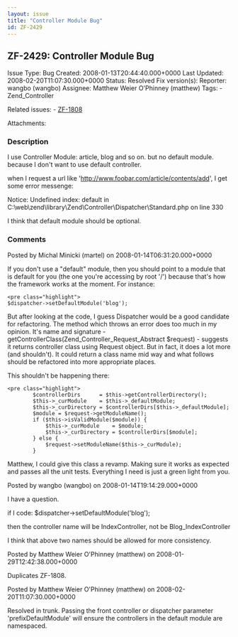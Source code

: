 ```yaml
---
layout: issue
title: "Controller Module Bug"
id: ZF-2429
---
```


ZF-2429: Controller Module Bug
------------------------------

 Issue Type: Bug Created: 2008-01-13T20:44:40.000+0000 Last Updated: 2008-02-20T11:07:30.000+0000 Status: Resolved Fix version(s): 
 Reporter:  wangbo (wangbo)  Assignee:  Matthew Weier O'Phinney (matthew)  Tags: - Zend\_Controller
 
 Related issues: - [ZF-1808](/issues/browse/ZF-1808)
 
 Attachments: 
### Description

I use Controller Module: article, blog and so on. but no default module. because I don't want to use default controller.

when I request a url like '<http://www.foobar.com/article/contents/add>', I get some error messenge:

Notice: Undefined index: default in C:\\web\\zend\\library\\Zend\\Controller\\Dispatcher\\Standard.php on line 330

I think that default module should be optional.

 

 

### Comments

Posted by Michal Minicki (martel) on 2008-01-14T06:31:20.000+0000

If you don't use a "default" module, then you should point to a module that is default for you (the one you're accessing by root '/') because that's how the framework works at the moment. For instance:

 
    <pre class="highlight">
    $dispatcher->setDefaultModule('blog');


But after looking at the code, I guess Dispatcher would be a good candidate for refactoring. The method which throws an error does too much in my opinion. It's name and signature - getControllerClass(Zend\_Controller\_Request\_Abstract $request) - suggests it returns controller class using Request object. But in fact, it does a lot more (and shouldn't). It could return a class name mid way and what follows should be refactored into more appropriate places.

This shouldn't be happening there:

 
    <pre class="highlight">
            $controllerDirs      = $this->getControllerDirectory();
            $this->_curModule    = $this->_defaultModule;
            $this->_curDirectory = $controllerDirs[$this->_defaultModule];
            $module = $request->getModuleName();
            if ($this->isValidModule($module)) {
                $this->_curModule    = $module;
                $this->_curDirectory = $controllerDirs[$module];
            } else {
                $request->setModuleName($this->_curModule);
            }


Matthew, I could give this class a revamp. Making sure it works as expected and passes all the unit tests. Everything I need is just a green light from you.

 

 

Posted by wangbo (wangbo) on 2008-01-14T19:14:29.000+0000

I have a question.

if I code: $dispatcher->setDefaultModule('blog');

then the controller name will be IndexController, not be Blog\_IndexController

I think that above two names should be allowed for more consistency.

 

 

Posted by Matthew Weier O'Phinney (matthew) on 2008-01-29T12:42:38.000+0000

Duplicates ZF-1808.

 

 

Posted by Matthew Weier O'Phinney (matthew) on 2008-02-20T11:07:30.000+0000

Resolved in trunk. Passing the front controller or dispatcher parameter 'prefixDefaultModule' will ensure the controllers in the default module are namespaced.

 

 